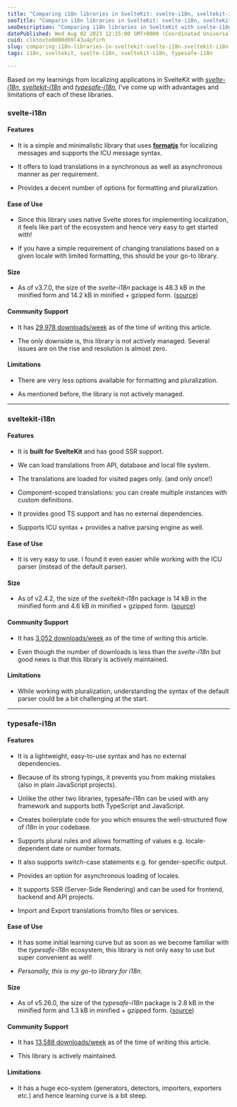 ```yaml
---
title: "Comparing i18n libraries in SvelteKit: svelte-i18n, sveltekit-i18n and typesafe-i18n"
seoTitle: "Comparin i18n libraries in SvelteKit: svelte-i18n, sveltekit-i18n and"
seoDescription: "Comparing i18n libraries in SvelteKit with svelte-i18n, sveltekit-i18n and typesafe-i18n, svelte-i18n vs sveltekit-i18n vs typesafe-i18n."
datePublished: Wed Aug 02 2023 12:15:00 GMT+0000 (Coordinated Universal Time)
cuid: clktoxte0000d09l43u4pfirh
slug: comparing-i18n-libraries-in-sveltekit-svelte-i18n-sveltekit-i18n-and-typesafe-i18n
tags: i18n, sveltekit, svelte-i18n, sveltekit-i18n, typesafe-i18n

---
```


Based on my learnings from localizing applications in SvelteKit with [*svelte-i18n*](https://blog.aakashgoplani.in/internationalization-in-sveltekit-with-svelte-i18n), [*sveltekit-i18n*](https://blog.aakashgoplani.in/internationalization-in-sveltekit-with-sveltekit-i18n) and [*typesafe-i18n*](https://blog.aakashgoplani.in/internationalization-in-sveltekit-with-typesafe-i18n), I've come up with advantages and limitations of each of these libraries.

### svelte-i18n

#### Features

* It is a simple and minimalistic library that uses [**formatjs**](https://formatjs.io/) for localizing messages and supports the ICU message syntax.
    
* It offers to load translations in a synchronous as well as asynchronous manner as per requirement.
    
* Provides a decent number of options for formatting and pluralization.
    

#### Ease of Use

* Since this library uses native Svelte stores for implementing localization, it feels like part of the ecosystem and hence very easy to get started with!
    
* If you have a simple requirement of changing translations based on a given locale with limited formatting, this should be your go-to library.
    

#### Size

* As of v3.7.0, the size of the *svelte-i18n* package is 48.3 kB in the minified form and 14.2 kB in minified + gzipped form. ([source](https://bundlephobia.com/package/svelte-i18n@3.7.0))
    

#### Community Support

* It has [29,978 downloads/week](https://www.npmjs.com/package/svelte-i18n) as of the time of writing this article.
    
* The only downside is, this library is not actively managed. Several issues are on the rise and resolution is almost zero.
    

#### Limitations

* There are very less options available for formatting and pluralization.
    
* As mentioned before, the library is not actively managed.
    

---

### sveltekit-i18n

#### Features

* It is **built for SvelteKit** and has good SSR support.
    
* We can load translations from API, database and local file system.
    
* The translations are loaded for visited pages only. (and only once!)
    
* Component-scoped translations: you can create multiple instances with custom definitions.
    
* It provides good TS support and has no external dependencies.
    
* Supports ICU syntax + provides a native parsing engine as well.
    

#### Ease of Use

* It is very easy to use. I found it even easier while working with the ICU parser (instead of the default parser).
    

#### Size

* As of v2.4.2, the size of the *sveltekit-i18n* package is 14 kB in the minified form and 4.6 kB in minified + gzipped form. ([source](https://bundlephobia.com/package/sveltekit-i18n@2.4.2))
    

#### Community Support

* It has [3,052 downloads/week](https://www.npmjs.com/package/sveltekit-i18n) as of the time of writing this article.
    
* Even though the number of downloads is less than the *svelte-i18n* but good news is that this library is actively maintained.
    

#### Limitations

* While working with pluralization, understanding the syntax of the default parser could be a bit challenging at the start.
    

---

### typesafe-i18n

#### Features

* It is a lightweight, easy-to-use syntax and has no external dependencies.
    
* Because of its strong typings, it prevents you from making mistakes (also in plain JavaScript projects).
    
* Unlike the other two libraries, typesafe-i18n can be used with any framework and supports both TypeScript and JavaScript.
    
* Creates boilerplate code for you which ensures the well-structured flow of i18n in your codebase.
    
* Supports plural rules and allows formatting of values e.g. locale-dependent date or number formats.
    
* It also supports switch-case statements e.g. for gender-specific output.
    
* Provides an option for asynchronous loading of locales.
    
* It supports SSR (Server-Side Rendering) and can be used for frontend, backend and API projects.
    
* Import and Export translations from/to files or services.
    

#### Ease of Use

* It has some initial learning curve but as soon as we become familiar with the *typesafe-i18n* ecosystem, this library is not only easy to use but super convenient as well!
    
* *Personally, this is my go-to library for i18n*.
    

#### Size

* As of v5.26.0, the size of the *typesafe-i18n* package is 2.8 kB in the minified form and 1.3 kB in minified + gzipped form. ([source](https://bundlephobia.com/package/typesafe-i18n@5.26.0))
    

#### Community Support

* It has [13,588 downloads/week](https://www.npmjs.com/package/typesafe-i18n) as of the time of writing this article.
    
* This library is actively maintained.
    

#### Limitations

* It has a huge eco-system (generators, detectors, importers, exporters etc.) and hence learning curve is a bit steep.